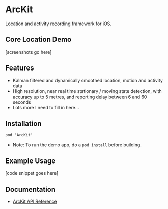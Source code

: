 # ArcKit

Location and activity recording framework for iOS.

## Core Location Demo 

[screenshots go here]

## Features

- Kalman filtered and dynamically smoothed location, motion and activity data
- High resolution, near real time stationary / moving state detection, with accuracy up to 5 metres, and reporting delay 
between 6 and 60 seconds
- Lots more I need to fill in here…

## Installation

`pod 'ArcKit'`

- Note: To run the demo app, do a `pod install` before building.

## Example Usage

[code snippet goes here]

## Documentation 

- [ArcKit API Reference](https://sobri909.github.io/ArcKit/)
